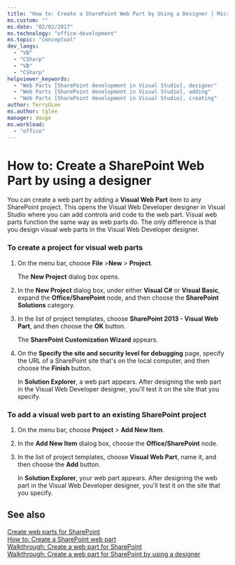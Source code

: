 ```yaml
---
title: "How to: Create a SharePoint Web Part by Using a Designer | Microsoft Docs"
ms.custom: ""
ms.date: "02/02/2017"
ms.technology: "office-development"
ms.topic: "conceptual"
dev_langs: 
  - "VB"
  - "CSharp"
  - "VB"
  - "CSharp"
helpviewer_keywords: 
  - "Web Parts [SharePoint development in Visual Studio], designer"
  - "Web Parts [SharePoint development in Visual Studio], adding"
  - "Web Parts [SharePoint development in Visual Studio], creating"
author: TerryGLee
ms.author: tglee
manager: douge
ms.workload: 
  - "office"
---
```

# How to: Create a SharePoint Web Part by using a designer
  You can create a web part by adding a **Visual Web Part** item to any SharePoint project. This opens the Visual Web Developer designer in Visual Studio where you can add controls and code to the web part. Visual web parts function the same way as web parts do. The only difference is that you design visual web parts in the Visual Web Developer designer.  
  
### To create a project for visual web parts  
  
1.  On the menu bar, choose **File** >**New** > **Project**.  
  
     The **New Project** dialog box opens.  
  
2.  In the **New Project** dialog box, under either **Visual C#** or **Visual Basic**, expand the **Office/SharePoint** node, and then choose the **SharePoint Solutions** category.  
  
3.  In the list of project templates, choose **SharePoint 2013 - Visual Web Part**, and then choose the **OK** button.  
  
     The **SharePoint Customization Wizard** appears.  
  
4.  On the **Specify the site and security level for debugging** page, specify the URL of a SharePoint site that's on the local computer, and then choose the **Finish** button.  
  
     In **Solution Explorer**, a web part appears. After designing the web part in the Visual Web Developer designer, you'll test it on the site that you specify.  
  
### To add a visual web part to an existing SharePoint project  
  
1.  On the menu bar, choose **Project** > **Add New Item**.  
  
2.  In the **Add New Item** dialog box, choose the **Office/SharePoint** node.  
  
3.  In the list of project templates, choose **Visual Web Part**, name it, and then choose the **Add** button.  
  
     In **Solution Explorer**, your web part appears. After designing the web part in the Visual Web Developer designer, you'll test it on the site that you specify.  
  
## See also
 [Create web parts for SharePoint](../sharepoint/creating-web-parts-for-sharepoint.md)   
 [How to: Create a SharePoint web part](../sharepoint/how-to-create-a-sharepoint-web-part.md)   
 [Walkthrough: Create a web part for SharePoint](../sharepoint/walkthrough-creating-a-web-part-for-sharepoint.md)   
 [Walkthrough: Create a web part for SharePoint by using a designer](../sharepoint/walkthrough-creating-a-web-part-for-sharepoint-by-using-a-designer.md)  
